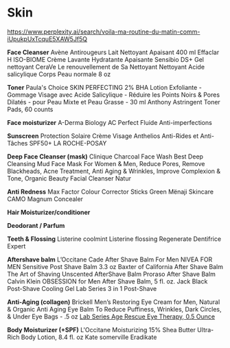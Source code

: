 Skin
===

https://www.perplexity.ai/search/voila-ma-routine-du-matin-comm-iUpukpUxTcquE5XAW5Jf5Q

**Face Cleanser**
Avène Antirougeurs Lait Nettoyant Apaisant 400 ml
Effaclar H ISO-BIOME Crème Lavante Hydratante Apaisante
Sensibio DS+ Gel nettoyant
CeraVe Le renouvellement de Sa Nettoyant Nettoyant Acide salicylique Corps Peau normale 8 oz

**Toner**
Paula's Choice SKIN PERFECTING 2% BHA Lotion Exfoliante - Gommage Visage avec Acide Salicylique - Réduire les Points Noirs & Pores Dilatés - pour Peau Mixte et Peau Grasse - 30 ml
Anthony Astringent Toner Pads, 60 counts

**Face moisturizer**
A-Derma Biology AC Perfect Fluide Anti-imperfections

**Sunscreen**
Protection Solaire Crème Visage Anthelios Anti-Rides et Anti-Tâches SPF50+ LA ROCHE-POSAY

**Deep Face Cleanser (mask)**
Clinique Charcoal Face Wash
Best Deep Cleansing Mud Face Mask For Women & Men, Reduce Pores, Remove Blackheads, Acne Treatment, Anti Aging & Wrinkles, Improve Complexion & Tone, Organic Beauty Facial Cleanser Natur

**Anti Redness**
Max Factor Colour Corrector Sticks Green
Mënaji Skincare CAMO Magnum Concealer

**Hair Moisturizer/conditioner**

**Deodorant / Parfum**

**Teeth & Flossing**
Listerine coolmint
Listerine flossing
Regenerate Dentifrice Expert

**Aftershave balm**
L’Occitane Cade After Shave Balm For Men
NIVEA FOR MEN Sensitive Post Shave Balm 3.3 oz
Baxter of California After Shave Balm
The Art of Shaving Unscented AfterShave Balm
Proraso After Shave Balm
Calvin Klein OBSESSION for Men After Shave Balm, 5 fl. oz.
Jack Black Post-Shave Cooling Gel
Lab Series 3 in 1 Post-Shave

**Anti-Aging (collagen)**
Brickell Men’s Restoring Eye Cream for Men, Natural & Organic Anti Aging Eye Balm To Reduce Puffiness, Wrinkles, Dark Circles, & Under Eye Bags - .5 oz
[Lab Series Age Rescue Eye Therapy, 0.5 Ounce](https://www.amazon.com/Lab-Age-Rescue-Therapy-Ounce/dp/B00EH6R5J2/ref=pd_bxgy_194_3?_encoding=UTF8&psc=1&refRID=X19NVW3F3RVDG6BWE26Q&dpID=31C4LHwEzhL&preST=_SY300_QL70_&dpSrc=detail)


**Body Moisturizer (+SPF)**
L'Occitane Moisturizing 15% Shea Butter Ultra-Rich Body Lotion, 8.4 fl. oz
Kate somerville
Eradikate